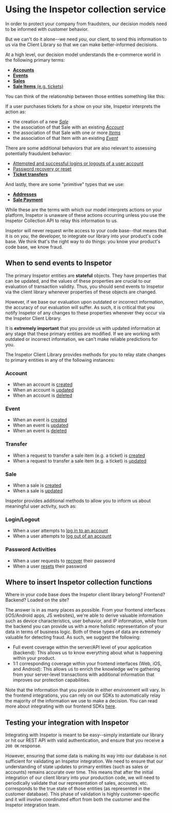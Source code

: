 # Using the Inspetor collection service

In order to protect your company from fraudsters, our decision models need to be informed with customer behavior.

 But we can't do it alone--we need _you_, our client, to send this information to us via the Client Library so that we can make better-informed decisions.

At a high level, our decision model understands the e-commerce world in the following primary terms:

- <a href="#account-activity">**Accounts**</a>
- <a href="#event-activity">**Events**</a>
- <a href="#sale-activity">**Sales**</a>
- <a href="#sale-items">**Sale Items** (e.g. tickets)</a>

You can think of the relationship between those entities something like this:

If a user purchases tickets for a show on your site, Inspetor interprets the action as:

- the creation of a new <a href="#sale-activity">*Sale*</a>
- the association of that Sale with an existing <a href="#account-activity">*Account*</a>
- the association of that Sale with one or more <a href="#sale-items">*Items*</a>
- the association of that Item with an existing <a href="#event-activity">*Event*</a>

There are some additional behaviors that are also relevant to assessing potentially fraudulent behavior:

- <a href="#authentication-activity">Attempted and successful logins or logouts of a user account</a>
- <a href="#password-activity">Password recovery or reset</a>
- <a href="#item-transfers">**Ticket transfers**</a>

And lastly, there are some "primitive" types that we use:

- <a href="#addresses">**Addresses**</a>
- <a href="#sale-payment">**Sale Payment**</a>

While these are the terms with which our model interprets actions on your platform, Inspetor is unaware of these actions occurring unless you use the Inspetor Collection API to relay this information to us.

<aside class="notice">
Inspetor will never request write access to your code base--that means that it is on <i>you</i>, the developer, to integrate our library into your product's code base. We think that's the right way to do things: you know your product's code base, we know fraud.
</aside>

## When to send events to Inspetor

The primary Inspetor entities are **stateful** objects. They have properties that can be updated, and the values of these properties are crucial to our evaluation of transaction validity. Thus, you should send events to Inspetor via the client library whenever properties of these objects are changed.

However, if we base our evaluation upon outdated or incorrect information, the accuracy of our evaluation will suffer. As such, it is critical that you notify Inspetor of any changes to these properties whenever they occur via the Inspetor Client Library.

<aside class="warning">
It is <b>extremely important</b> that you provide us with updated information at any stage that these primary entities are modified. If we are working with outdated or incorrect information, we can't make reliable predictions for you.
</aside>

The Inspetor Client Library provides methods for you to relay state changes to primary entities in any of the following instances:

### Account
- When an account is <a href="#account-creation">created</a>
- When an account is <a href="#account-updates">updated</a>
- When an account is <a href="#account-deletion">deleted</a>

### Event
- When an event is <a href="#event-creation">created</a>
- When an event is <a href="#event-updates">updated</a>
- When an event is <a href="#event-deletion">deleted</a>

### Transfer
- When a request to transfer a sale item (e.g. a ticket) is <a href="#transfer-creation">created</a>
- When a request to transfer a sale item (e.g. a ticket) is <a href="#transfer-updates">updated</a>

### Sale
- When a sale is <a href="#sale-creation">created</a>
- When a sale is <a href="#sale-updates">updated</a>


Inspetor provides additional methods to allow you to inform us about meaningful user activity, such as:

### Login/Logout
- When a user attempts to <a href="#account-login">log in to an account</a>
- When a user attempts to <a href="#account-logout">log out of an account</a>

### Password Activities
- When a user requests to <a href="#password-activity">recover</a> their password
- When a user <a href="#password-activity">resets</a> their password

## Where to insert Inspetor collection functions
Where in your code base does the Inspetor client library belong? Frontend? Backend? Loaded on the site?

The answer is in as many places as possible. From your frontend interfaces (iOS/Android apps, JS websites), we're able to derive valuable information such as device characteristics, user behavior, and IP information, while from the backend you can provide us with a more holistic representation of your data in terms of business logic. Both of these types of data are extremely valuable for detecting fraud. As such, we suggest the following:

- Full event coverage within the server/API level of your application (backend): This allows us to know everything about what is happening within your product.
- 1:1 corresponding coverage within your frontend interfaces (Web, iOS, and Android): This allows us to enrich the knowledge we're gathering from your server-level transactions with additional information that improves our protection capabilities.

Note that the information that you provide in either environment will vary. In the frontend integrations, you can rely on our SDKs to automatically relay the majority of the information we use to make a decision. You can read more about integrating with our frontend SDKs [here](https://inspetor.github.io/docs-frontend).


## Testing your integration with Inspetor

Integrating with Inspetor is meant to be easy--simply instantiate our library or hit our REST API with valid authentication, and ensure that you receive a `200 OK` response.

However, ensuring that some data is making its way into our database is not sufficient for validating an Inspetor integration. We need to ensure that our understanding of state updates to primary entities (such as sales or accounts) remains accurate over time. This means that after the initial integration of our client library into your production code, we will need to periodically validate that our representation of sales, accounts, etc. corresponds to the true state of those entities (as represented in the customer database). This phase of validation is highly customer-specific and it will involve coordinated effort from both the customer and the Inspetor integration team.